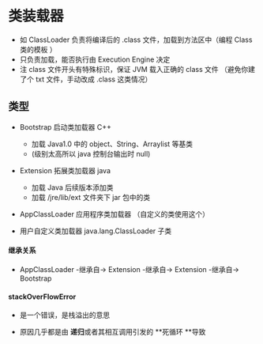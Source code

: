 # 类装载器

- 如 ClassLoader 负责将编译后的 .class 文件，加载到方法区中（编程 Class 类的模板 ）
- 只负责加载，能否执行由 Execution Engine 决定
- 注 class 文件开头有特殊标识，保证 JVM 载入正确的 class 文件 （避免你建了个 txt 文件，手动改成 .class 这类情况）



## 类型

- Bootstrap 启动类加载器 C++
  - 加载 Java1.0 中的 object、String、Arraylist 等基类
  - (级别太高所以 java 控制台输出时 null)
- Extension 拓展类加载器 java
  - 加载 Java 后续版本添加类 
  - 加载 /jre/lib/ext 文件夹下 jar 包中的类
- AppClassLoader 应用程序类加载器 （自定义的类使用这个）

- 用户自定义类加载器 java.lang.ClassLoader 子类 



#### 继承关系

- AppClassLoader -继承自-> Extension  -继承自-> Extension   -继承自-> Bootstrap 

#### 

#### stackOverFlowError

- 是一个错误，是栈溢出的意思

- 原因几乎都是由 **递归**或者其相互调用引发的 **死循环 **导致